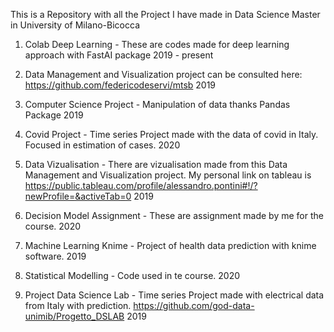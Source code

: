 This is a Repository with all the Project I have made in Data Science Master in University of Milano-Bicocca

1)  Colab Deep Learning - These are codes made for deep learning approach with FastAI package 
2019 - present

2)  Data Management and Visualization project can be consulted here: https://github.com/federicodeservi/mtsb
2019

3) Computer Science Project - Manipulation of data thanks Pandas Package
2019

4) Covid Project - Time series Project made with the data of covid in Italy. Focused in estimation of cases.
2020

5) Data Vizualisation - There are vizualisation made from this Data Management and Visualization project. My personal link on tableau is https://public.tableau.com/profile/alessandro.pontini#!/?newProfile=&activeTab=0
2019

6) Decision Model Assignment - These are assignment made by me for the course.
2020

7) Machine Learning Knime - Project of health data prediction with knime software.
2019

8) Statistical Modelling - Code used in te course.
2020

9) Project Data Science Lab - Time series Project made with electrical data from Italy with prediction. https://github.com/god-data-unimib/Progetto_DSLAB
2019
